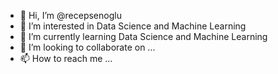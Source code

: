- 👋 Hi, I’m @recepsenoglu
- 👀 I’m interested in Data Science and Machine Learning
- 🌱 I’m currently learning Data Science and Machine Learning
- 💞️ I’m looking to collaborate on ...
- 📫 How to reach me ...

<!---
recepsenoglu/recepsenoglu is a ✨ special ✨ repository because its `README.md` (this file) appears on your GitHub profile.
You can click the Preview link to take a look at your changes.
--->
